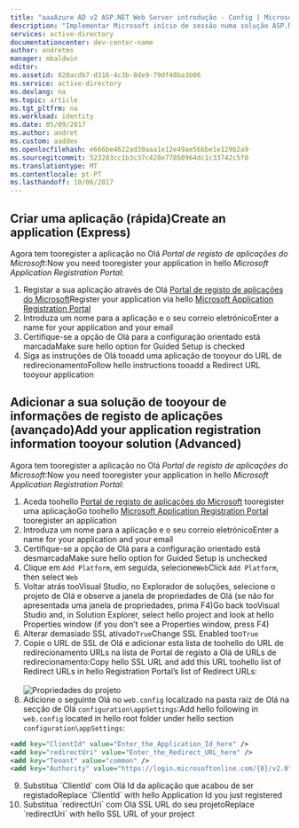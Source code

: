 ```yaml
---
title: "aaaAzure AD v2 ASP.NET Web Server introdução - Config | Microsoft Docs"
description: "Implementar Microsoft início de sessão numa solução ASP.NET com uma aplicação de baseadas no browser web tradicional utilizando o padrão de OpenID Connect"
services: active-directory
documentationcenter: dev-center-name
author: andretms
manager: mbaldwin
editor: 
ms.assetid: 820acdb7-d316-4c3b-8de9-79df48ba3b06
ms.service: active-directory
ms.devlang: na
ms.topic: article
ms.tgt_pltfrm: na
ms.workload: identity
ms.date: 05/09/2017
ms.author: andret
ms.custom: aaddev
ms.openlocfilehash: e666be4622ad30aaa1e12e49ae56bbe1e129b2a9
ms.sourcegitcommit: 523283cc1b3c37c428e77850964dc1c33742c5f0
ms.translationtype: MT
ms.contentlocale: pt-PT
ms.lasthandoff: 10/06/2017
---
```

## <a name="create-an-application-express"></a><span data-ttu-id="ca0c1-103">Criar uma aplicação (rápida)</span><span class="sxs-lookup"><span data-stu-id="ca0c1-103">Create an application (Express)</span></span>
<span data-ttu-id="ca0c1-104">Agora tem tooregister a aplicação no Olá *Portal de registo de aplicações do Microsoft*:</span><span class="sxs-lookup"><span data-stu-id="ca0c1-104">Now you need tooregister your application in hello *Microsoft Application Registration Portal*:</span></span>
1. <span data-ttu-id="ca0c1-105">Registar a sua aplicação através de Olá [Portal de registo de aplicações do Microsoft](https://apps.dev.microsoft.com/portal/register-app?appType=serverSideWebApp&appTech=aspNetWebAppOwin&step=configure)</span><span class="sxs-lookup"><span data-stu-id="ca0c1-105">Register your application via hello [Microsoft Application Registration Portal](https://apps.dev.microsoft.com/portal/register-app?appType=serverSideWebApp&appTech=aspNetWebAppOwin&step=configure)</span></span>
2.  <span data-ttu-id="ca0c1-106">Introduza um nome para a aplicação e o seu correio eletrónico</span><span class="sxs-lookup"><span data-stu-id="ca0c1-106">Enter a name for your application and your email</span></span>
3.  <span data-ttu-id="ca0c1-107">Certifique-se a opção de Olá para a configuração orientado está marcada</span><span class="sxs-lookup"><span data-stu-id="ca0c1-107">Make sure hello option for Guided Setup is checked</span></span>
4.  <span data-ttu-id="ca0c1-108">Siga as instruções de Olá tooadd uma aplicação de tooyour do URL de redirecionamento</span><span class="sxs-lookup"><span data-stu-id="ca0c1-108">Follow hello instructions tooadd a Redirect URL tooyour application</span></span>

## <a name="add-your-application-registration-information-tooyour-solution-advanced"></a><span data-ttu-id="ca0c1-109">Adicionar a sua solução de tooyour de informações de registo de aplicações (avançado)</span><span class="sxs-lookup"><span data-stu-id="ca0c1-109">Add your application registration information tooyour solution (Advanced)</span></span>
<span data-ttu-id="ca0c1-110">Agora tem tooregister a aplicação no Olá *Portal de registo de aplicações do Microsoft*:</span><span class="sxs-lookup"><span data-stu-id="ca0c1-110">Now you need tooregister your application in hello *Microsoft Application Registration Portal*:</span></span>
1. <span data-ttu-id="ca0c1-111">Aceda toohello [Portal de registo de aplicações do Microsoft](https://apps.dev.microsoft.com/portal/register-app) tooregister uma aplicação</span><span class="sxs-lookup"><span data-stu-id="ca0c1-111">Go toohello [Microsoft Application Registration Portal](https://apps.dev.microsoft.com/portal/register-app) tooregister an application</span></span>
2. <span data-ttu-id="ca0c1-112">Introduza um nome para a aplicação e o seu correio eletrónico</span><span class="sxs-lookup"><span data-stu-id="ca0c1-112">Enter a name for your application and your email</span></span> 
3.  <span data-ttu-id="ca0c1-113">Certifique-se a opção de Olá para a configuração orientado está desmarcada</span><span class="sxs-lookup"><span data-stu-id="ca0c1-113">Make sure hello option for Guided Setup is unchecked</span></span>
4.  <span data-ttu-id="ca0c1-114">Clique em `Add Platform`, em seguida, selecione`Web`</span><span class="sxs-lookup"><span data-stu-id="ca0c1-114">Click `Add Platform`, then select `Web`</span></span>
5.  <span data-ttu-id="ca0c1-115">Voltar atrás tooVisual Studio, no Explorador de soluções, selecione o projeto de Olá e observe a janela de propriedades de Olá (se não for apresentada uma janela de propriedades, prima F4)</span><span class="sxs-lookup"><span data-stu-id="ca0c1-115">Go back tooVisual Studio and, in Solution Explorer, select hello project and look at hello Properties window (if you don’t see a Properties window, press F4)</span></span>
6.  <span data-ttu-id="ca0c1-116">Alterar demasiado SSL ativado`True`</span><span class="sxs-lookup"><span data-stu-id="ca0c1-116">Change SSL Enabled too`True`</span></span>
7.  <span data-ttu-id="ca0c1-117">Copie o URL de SSL de Olá e adicionar esta lista de toohello do URL de redirecionamento URLs na lista de Portal de registo a Olá de URLs de redirecionamento:</span><span class="sxs-lookup"><span data-stu-id="ca0c1-117">Copy hello SSL URL and add this URL toohello list of Redirect URLs in hello Registration Portal’s list of Redirect URLs:</span></span><br/><br/>![Propriedades do projeto](media/active-directory-serversidewebapp-aspnetwebappowin-configure/vsprojectproperties.png)<br />
8.  <span data-ttu-id="ca0c1-119">Adicione o seguinte Olá no `web.config` localizado na pasta raiz de Olá na secção de Olá `configuration\appSettings`:</span><span class="sxs-lookup"><span data-stu-id="ca0c1-119">Add hello following in `web.config` located in hello root folder under hello section `configuration\appSettings`:</span></span>

```xml
<add key="ClientId" value="Enter_the_Application_Id_here" />
<add key="redirectUri" value="Enter_the_Redirect_URL_here" />
<add key="Tenant" value="common" />
<add key="Authority" value="https://login.microsoftonline.com/{0}/v2.0" /> 
```
<!-- Workaround for Docs conversion bug -->
<ol start="9">
<li>
<span data-ttu-id="ca0c1-120">Substitua `ClientId` com Olá Id da aplicação que acabou de ser registado</span><span class="sxs-lookup"><span data-stu-id="ca0c1-120">Replace `ClientId` with hello Application Id you just registered</span></span>
</li>
<li>
<span data-ttu-id="ca0c1-121">Substitua `redirectUri` com Olá SSL URL do seu projeto</span><span class="sxs-lookup"><span data-stu-id="ca0c1-121">Replace `redirectUri` with hello SSL URL of your project</span></span>
</li>
</ol>
<!-- End Docs -->
